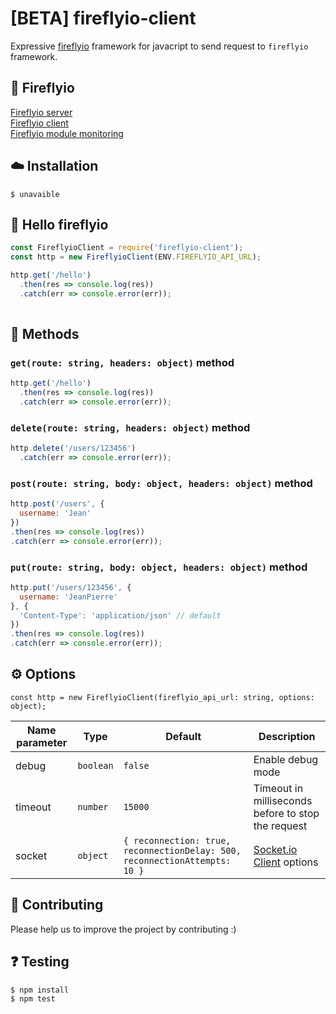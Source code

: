 # [BETA] fireflyio-client
Expressive [fireflyio](https://github.com/dobobaie/fireflyio) framework for javacript to send request to `fireflyio` framework.  

## 🚀 Fireflyio

[Fireflyio server](https://github.com/dobobaie/fireflyio)  
[Fireflyio client](https://github.com/dobobaie/fireflyio-client)  
[Fireflyio module monitoring](https://github.com/dobobaie/fireflyio-monitoring)  

## ☁️ Installation

```
$ unavaible
```

## 👋 Hello fireflyio  

``` js
const FireflyioClient = require('fireflyio-client');
const http = new FireflyioClient(ENV.FIREFLYIO_API_URL);

http.get('/hello')
  .then(res => console.log(res))
  .catch(err => console.error(err));
 
```

## 📝 Methods

### `get(route: string, headers: object)` method

```js
http.get('/hello')
  .then(res => console.log(res))
  .catch(err => console.error(err));
```

### `delete(route: string, headers: object)` method

```js
http.delete('/users/123456')
  .catch(err => console.error(err));
```

### `post(route: string, body: object, headers: object)` method

```js
http.post('/users', {
  username: 'Jean'
})
.then(res => console.log(res))
.catch(err => console.error(err));
```

### `put(route: string, body: object, headers: object)` method

```js
http.put('/users/123456', {
  username: 'JeanPierre'
}, {
  'Content-Type': 'application/json' // default
})
.then(res => console.log(res))
.catch(err => console.error(err));
```

## ⚙️ Options 

`const http = new FireflyioClient(fireflyio_api_url: string, options: object);`   

Name parameter | Type | Default | Description
--- | --- | --- | ---
debug | `boolean` | `false` | Enable debug mode
timeout | `number` | `15000` | Timeout in milliseconds before to stop the request
socket | `object` | `{ reconnection: true, reconnectionDelay: 500, reconnectionAttempts: 10 }` | [Socket.io Client](https://www.npmjs.com/package/socket.io-client) options

## 👥 Contributing

Please help us to improve the project by contributing :)  

## ❓️ Testing

```
$ npm install
$ npm test
```
